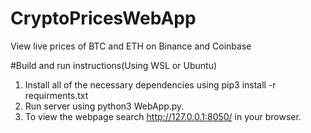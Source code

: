 # CryptoPricesWebApp
View live prices of BTC and ETH on Binance and Coinbase

#Build and run instructions(Using WSL or Ubuntu)
1. Install all of the necessary dependencies using pip3 install -r requirments.txt
2. Run server using python3 WebApp.py.
3. To view the webpage search http://127.0.0.1:8050/ in your browser.
